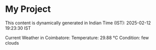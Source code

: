 # My Project

This content is dynamically generated in Indian Time (IST): 2025-02-12 19:23:30 IST


Current Weather in Coimbatore:
Temperature: 29.88 °C
Condition: few clouds
